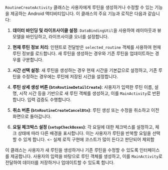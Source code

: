 `RoutineCreateActivity` 클래스는 사용자에게 루틴을 생성하거나 수정할 수 있는 기능을 제공하는 Android 액티비티입니다. 이 클래스의 주요 기능과 로직은 다음과 같습니다:

1. **데이터 바인딩 및 라이프사이클 설정**: `DataBindingUtil`을 사용하여 레이아웃과 뷰 모델을 바인딩하고, 라이프사이클 오너를 설정합니다.

2. **현재 루틴 정보 처리**: 인텐트로 전달받은 `selected_routine` 객체를 사용하여 현재 루틴 정보를 로드합니다. 새 루틴을 생성하는 경우와 기존 루틴을 업데이트하는 경우를 구분합니다.

3. **시간 선택 설정**: 새 루틴을 생성하는 경우 현재 시간을 기본값으로 설정하고, 기존 루틴을 수정하는 경우에는 루틴에 저장된 시간을 설정합니다.

4. **루틴 상세 생성 버튼 (`btnRoutineDetailCreate`)**: 사용자가 입력한 루틴 이름, 설명, 시작 시간 등을 기반으로 새 루틴 객체를 생성하고, 이를 `MainActivity`로 반환합니다. 입력 검증도 수행합니다.

5. **취소 버튼 (`btnRoutineCreateCancelBtn`)**: 루틴 생성 또는 수정을 취소하고 이전 화면으로 돌아갑니다.

6. **요일 체크박스 설정 (`setupCheckBoxes`)**: 각 요일에 대한 체크박스를 설정하고, 체크 상태에 따라 다른 배경을 표시합니다. 이는 사용자가 루틴을 반복할 요일을 선택할 수 있게 합니다. <- 실제 로직 구현에 코스트가 많이 든다고 판단되어 제외함

이 클래스는 사용자가 새 루틴을 생성하거나 기존 루틴을 수정할 수 있도록 인터페이스를 제공합니다. 사용자의 입력을 바탕으로 루틴 객체를 생성하고, 이를 `MainActivity`로 전달하여 데이터를 저장하거나 업데이트할 수 있도록 합니다.